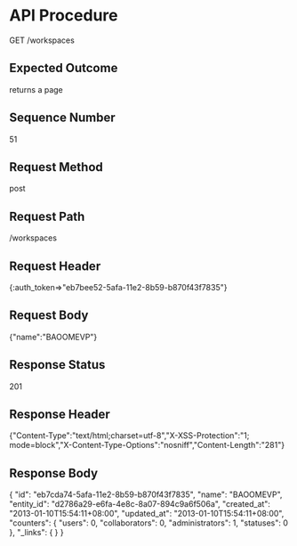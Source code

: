 # API Procedure
GET /workspaces
## Expected Outcome
returns a page
## Sequence Number
51
## Request Method
post
## Request Path
/workspaces
## Request Header
{:auth_token=>"eb7bee52-5afa-11e2-8b59-b870f43f7835"}
## Request Body
{"name":"BAOOMEVP"}

## Response Status
201
## Response Header
{"Content-Type":"text/html;charset=utf-8","X-XSS-Protection":"1; mode=block","X-Content-Type-Options":"nosniff","Content-Length":"281"}

## Response Body
{
  "id": "eb7cda74-5afa-11e2-8b59-b870f43f7835",
  "name": "BAOOMEVP",
  "entity_id": "d2786a29-e6fa-4e8c-8a07-894c9a6f506a",
  "created_at": "2013-01-10T15:54:11+08:00",
  "updated_at": "2013-01-10T15:54:11+08:00",
  "counters": {
    "users": 0,
    "collaborators": 0,
    "administrators": 1,
    "statuses": 0
  },
  "_links": {
  }
}
